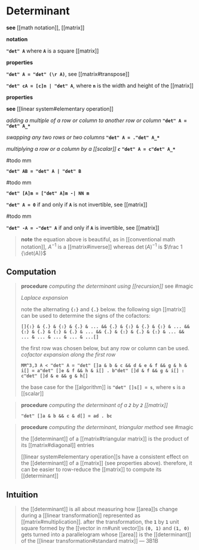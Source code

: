 # Determinant

**see** [[math notation]], [[matrix]]

**notation**

**`"det" A`** where **`A`** is a square [[matrix]]

**properties**

**`"det" A = "det" (\r A)`**, see [[matrix#transpose]]

**`"det" cA = [c]n | "det" A`**, where **`n`** is the width and height of the [[matrix]]

**properties**

**see** [[linear system#elementary operation]]

_adding a multiple of a row or column to another row or column_ **`"det" A = "det" A_*`**

_swapping any two rows or two columns_ **`"det" A = ."det" A_*`**

_multiplying a row or a column by a [[scalar]] **`c`**_ **`"det" A = c"det" A_*`**

#todo mm

**`"det" AB = "det" A | "det" B`**

#todo mm

**`"det" [A]m = ["det" A]m -| NN m`**

**`"det" A = 0`** if and only if **`A`** is not invertible, see [[matrix]]

#todo mm

**`"det" -A = -"det" A`** if and only if **`A`** is invertible, see [[matrix]]

> **note** the equation above is beautiful, as in [[conventional math notation]], $A^{-1}$ is a [[matrix#inverse]] whereas $\det(A)^{-1}$ is $\frac 1 {\det(A)}$

## Computation

> **procedure** _computing the determinant using [[recursion]]_ see #magic
>
> _Laplace expansion_
>
> note the alternating **`{:}`** and **`{.}`** below. the following sign [[matrix]] can be used to determine the signs of the cofactors:
>
> **`[]{:} & {.} & {:} & {.} & ... && {.} & {:} & {.} & {:} & ... && {:} & {.} & {:} & {.} & ... && {.} & {:} & {.} & {:} & ... && ... & ... & ... & ... & ...[]`**
>
> the first row was chosen below, but any row or column can be used. _cofactor expansion along the first row_
>
> **`MM^3,3 A < "det" A = "det" []a & b & c && d & e & f && g & h & i[] = a"det" []e & f && h & i[] . b"det" []d & f && g & i[] : c"det" []d & e && g & h[]`**
>
> the base case for the [[algorithm]] is **`"det" []s[] = s`**, where **`s`** is a [[scalar]]

> **procedure** _computing the determinant of a **`2`** by **`2`** [[matrix]]_
>
> **`"det" []a & b && c & d[] = ad . bc`**

> **procedure** _computing the determinant, triangular method_ see #magic
>
> the [[determinant]] of a [[matrix#triangular matrix]] is the product of its [[matrix#diagonal]] entries
>
> [[linear system#elementary operation]]s have a consistent effect on the [[determinant]] of a [[matrix]] (see properties above). therefore, it can be easier to row-reduce the [[matrix]] to compute its [[determinant]]

## Intuition

> the [[determinant]] is all about measuring how [[area]]s change during a [[linear transformation]] represented as [[matrix#multiplication]]. after the transformation, the **`1`** by **`1`** unit square formed by the [[vector in rn#unit vector]]s **`(0, 1)`** and **`(1, 0)`** gets turned into a parallelogram whose [[area]] is the [[determinant]] of the [[linear transformation#standard matrix]] &mdash; 3B1B
